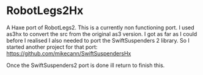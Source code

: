 RobotLegs2Hx
============

A Haxe port of RobotLegs2. This is a currently non functioning port. I used as3hx to convert the src from the original as3 version. I got as far as I could before I realised I also needed to port the SwiftSuspenders 2 library. So I started another project for that port: https://github.com/mikecann/SwiftSuspendersHx

Once the SwiftSuspenders2 port is done ill return to finish this.